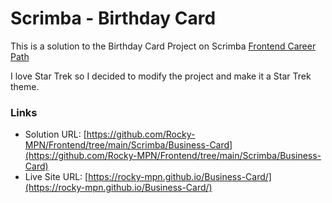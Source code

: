 # Scrimba - Birthday Card

This is a solution to the Birthday Card Project on Scrimba [Frontend Career Path](https://scrimba.com/learn/frontend)

I love Star Trek so I decided to modify the project and make it a Star Trek theme.


### Links

- Solution URL: [https://github.com/Rocky-MPN/Frontend/tree/main/Scrimba/Business-Card](https://github.com/Rocky-MPN/Frontend/tree/main/Scrimba/Business-Card)
- Live Site URL: [https://rocky-mpn.github.io/Business-Card/](https://rocky-mpn.github.io/Business-Card/)
